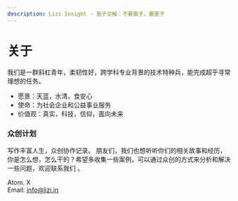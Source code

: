 ```yaml
---
description: Lizi Insight - 里子见解：不要面子，要里子
---
```


# 关于

我们是一群斜杠青年，柔韧性好，跨学科专业背景的技术特种兵，能完成超乎寻常理想的任务。

* 愿景：天蓝，水清，食安心
* 使命：为社会企业和公益事业服务
* 价值观：真实，科技，信仰，面向未来

### 众创计划 <a id="chuang-zuo-ji-hua"></a>

写作丰富人生，众创协作记录。 朋友们，我们也想听听你们的相关故事和经历，你是怎么想，怎么干的？希望多收集一些案例，可以通过众创的方式来分析和解决一些问题，欢迎联系我们 。

Atom. X  
Email: info@lizi.in  


